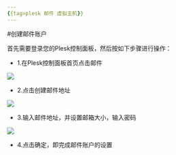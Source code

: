 ```yaml
---
{{tag>plesk 邮件 虚拟主机}}
---
```


#创建邮件账户

首先需要登录您的Plesk控制面板，然后按如下步骤进行操作：

*   1.在Plesk控制面板首页点击邮件

![](http://ww2.sinaimg.cn/large/a74ecc4cjw1dzcvk4ue0xj.jpg)

*   2.点击创建邮件地址

![](http://ww4.sinaimg.cn/large/a74eed94jw1dzcvm48fzbj.jpg)

*   3.输入邮件地址，并设置邮箱大小，输入密码

![](http://ww2.sinaimg.cn/large/a74e55b4jw1dzcvpe59h0j.jpg)

*   4.点击确定，即完成邮件账户的设置